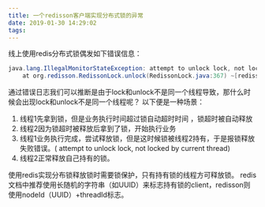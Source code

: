 ```yaml
---
title: 一个redisson客户端实现分布式锁的异常
date: 2019-01-30 14:29:02
tags:
---
```


线上使用redis分布式锁偶发如下错误信息：
```java
java.lang.IllegalMonitorStateException: attempt to unlock lock, not locked by current thread by node id: 16c58397-66df-448d-aa46-c962ba4360bd thread-id: 306
	at org.redisson.RedissonLock.unlock(RedissonLock.java:367) ~[redisson-3.5.7.jar!/:na]
```
通过错误日志我们可以推断是由于lock和unlock不是同一个线程导致，那什么时候会出现lock和unlock不是同一个线程呢？
以下便是一种场景：
1. 线程1先拿到锁，但是业务执行时间超过锁自动超时时间 ，锁超时被自动释放
2. 线程2因为锁超时被释放后拿到了锁，开始执行业务
3. 线程1业务执行完成，尝试释放锁，但是这时候锁被线程2持有，于是报锁释放失败错误。( attempt to unlock lock, not locked by current thread)
4. 线程2正常释放自己持有的锁。

使用redis实现分布锁释放锁时需要锁保护，只有持有锁的线程方可释放锁。
redis文档中推荐使用长随机的字符串（如UUID）来标志持有锁的client，redisson则使用nodeId（UUID）+threadId标志。